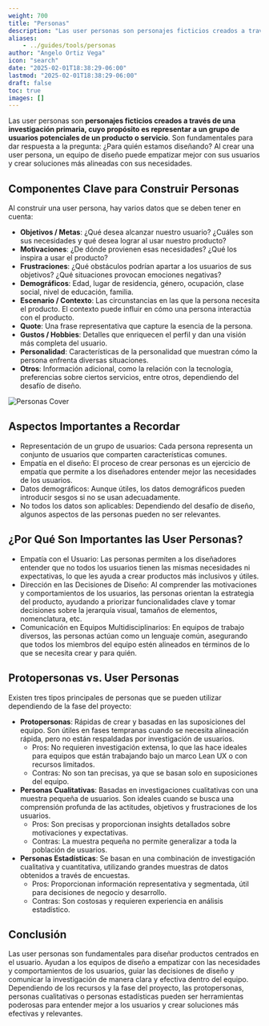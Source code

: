 ```yaml
---
weight: 700
title: "Personas"
description: "Las user personas son personajes ficticios creados a través de una investigación primaria, cuyo propósito es representar a un grupo de usuarios potenciales de un producto o servicio."
aliases:
    - ../guides/tools/personas
author: "Angelo Ortiz Vega"
icon: "search"
date: "2025-02-01T18:38:29-06:00"
lastmod: "2025-02-01T18:38:29-06:00"
draft: false
toc: true
images: []
---
```


Las user personas son **personajes ficticios creados a través de una investigación primaria, cuyo propósito es representar a un grupo de usuarios potenciales de un producto o servicio**. Son fundamentales para dar respuesta a la pregunta: ¿Para quién estamos diseñando? Al crear una user persona, un equipo de diseño puede empatizar mejor con sus usuarios y crear soluciones más alineadas con sus necesidades.

## Componentes Clave para Construir Personas

Al construir una user persona, hay varios datos que se deben tener en cuenta:

- **Objetivos / Metas**: ¿Qué desea alcanzar nuestro usuario? ¿Cuáles son sus necesidades y qué desea lograr al usar nuestro producto?
- **Motivaciones**: ¿De dónde provienen esas necesidades? ¿Qué los inspira a usar el producto?
- **Frustraciones**: ¿Qué obstáculos podrían apartar a los usuarios de sus objetivos? ¿Qué situaciones provocan emociones negativas?
- **Demográficos**: Edad, lugar de residencia, género, ocupación, clase social, nivel de educación, familia.
- **Escenario / Contexto**: Las circunstancias en las que la persona necesita el producto. El contexto puede influir en cómo una persona interactúa con el producto.
- **Quote**: Una frase representativa que capture la esencia de la persona.
- **Gustos / Hobbies**: Detalles que enriquecen el perfil y dan una visión más completa del usuario.
- **Personalidad**: Características de la personalidad que muestran cómo la persona enfrenta diversas situaciones.
- **Otros**: Información adicional, como la relación con la tecnología, preferencias sobre ciertos servicios, entre otros, dependiendo del desafío de diseño.

![Personas Cover](https://res.cloudinary.com/dek4evg4t/image/upload/v1738470749/ux-arc/personas.png)

## Aspectos Importantes a Recordar

- Representación de un grupo de usuarios: Cada persona representa un conjunto de usuarios que comparten características comunes.
- Empatía en el diseño: El proceso de crear personas es un ejercicio de empatía que permite a los diseñadores entender mejor las necesidades de los usuarios.
- Datos demográficos: Aunque útiles, los datos demográficos pueden introducir sesgos si no se usan adecuadamente.
- No todos los datos son aplicables: Dependiendo del desafío de diseño, algunos aspectos de las personas pueden no ser relevantes.

## ¿Por Qué Son Importantes las User Personas?

- Empatía con el Usuario: Las personas permiten a los diseñadores entender que no todos los usuarios tienen las mismas necesidades ni expectativas, lo que les ayuda a crear productos más inclusivos y útiles.
- Dirección en las Decisiones de Diseño: Al comprender las motivaciones y comportamientos de los usuarios, las personas orientan la estrategia del producto, ayudando a priorizar funcionalidades clave y tomar decisiones sobre la jerarquía visual, tamaños de elementos, nomenclatura, etc.
- Comunicación en Equipos Multidisciplinarios: En equipos de trabajo diversos, las personas actúan como un lenguaje común, asegurando que todos los miembros del equipo estén alineados en términos de lo que se necesita crear y para quién.

## Protopersonas vs. User Personas

Existen tres tipos principales de personas que se pueden utilizar dependiendo de la fase del proyecto:

-  **Protopersonas**: Rápidas de crear y basadas en las suposiciones del equipo. Son útiles en fases tempranas cuando se necesita alineación rápida, pero no están respaldadas por investigación de usuarios.
   -  Pros: No requieren investigación extensa, lo que las hace ideales para equipos que están trabajando bajo un marco Lean UX o con recursos limitados. 
   -  Contras: No son tan precisas, ya que se basan solo en suposiciones del equipo.
-  **Personas Cualitativas**: Basadas en investigaciones cualitativas con una muestra pequeña de usuarios. Son ideales cuando se busca una comprensión profunda de las actitudes, objetivos y frustraciones de los usuarios.
   -  Pros: Son precisas y proporcionan insights detallados sobre motivaciones y expectativas.
   -  Contras: La muestra pequeña no permite generalizar a toda la población de usuarios.
-  **Personas Estadísticas**: Se basan en una combinación de investigación cualitativa y cuantitativa, utilizando grandes muestras de datos obtenidos a través de encuestas.
   -  Pros: Proporcionan información representativa y segmentada, útil para decisiones de negocio y desarrollo.
   -  Contras: Son costosas y requieren experiencia en análisis estadístico.

## Conclusión

Las user personas son fundamentales para diseñar productos centrados en el usuario. Ayudan a los equipos de diseño a empatizar con las necesidades y comportamientos de los usuarios, guiar las decisiones de diseño y comunicar la investigación de manera clara y efectiva dentro del equipo. Dependiendo de los recursos y la fase del proyecto, las protopersonas, personas cualitativas o personas estadísticas pueden ser herramientas poderosas para entender mejor a los usuarios y crear soluciones más efectivas y relevantes.